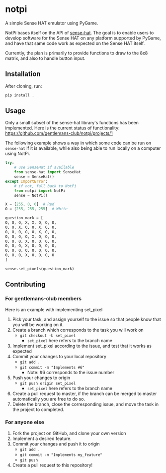 # notpi

A simple Sense HAT emulator using PyGame.

NotPi bases itself on the API of [sense-hat](https://github.com/RPi-Distro/python-sense-hat).
The goal is to enable users to develop software for the Sense HAT on any platform supported by PyGame,
and have that same code work as expected on the Sense HAT itself.

Currently, the plan is primarily to provide functions to draw to the 8x8 matrix, and also to handle button input.

## Installation

After cloning, run:

```sh
pip install .
```

## Usage

Only a small subset of the sense-hat library's functions has been implemented.
Here is the current status of functionality: https://github.com/gentlemans-club/notpi/projects/1

The following example shows a way in which some code can be run on `sense-hat` if it is available, while also
being able to run locally on a computer using NotPi.

```python
try:
    # use SenseHat if available
    from sense-hat import SenseHat
    sense = SenseHat()
except ImportError:
    # if not, fall back to NotPi
    from notpi import NotPi
    sense = NotPi()

X = [255, 0, 0]  # Red
O = [255, 255, 255]  # White

question_mark = [
O, O, O, X, X, O, O, O,
O, O, X, O, O, X, O, O,
O, O, O, O, O, X, O, O,
O, O, O, O, X, O, O, O,
O, O, O, X, O, O, O, O,
O, O, O, X, O, O, O, O,
O, O, O, O, O, O, O, O,
O, O, O, X, O, O, O, O
]

sense.set_pixels(question_mark)
```

## Contributing

### For gentlemans-club members
Here is an example with implementing set_pixel

1. Pick your task, and assign yourself to the issue so that people know that you will be working on it.
2. Create a branch which corresponds to the task you will work on
    * `git checkout -b set_pixel`
        * `set_pixel` here refers to the branch name
3. Implement set_pixel according to the issue, and test that it works as expected
4. Commit your changes to your local repository
    * `git add .`
    * `git commit -m "Implements #6"`
        * Note: #6 corresponds to the issue number
5. Push your changes to origin
    * `git push origin set_pixel`
        * `set_pixel` here refers to the branch name
6. Create a pull request to master, if the branch can be merged to master automatically you are free to do so.
7. Delete the branch, close the corresponding issue, and move the task in the project to completed.

### For anyone else

1. Fork the project on GitHub, and clone your own version
2. Implement a desired feature.
3. Commit your changes and push it to origin
    * `git add .`
    * `git commit -m "Implements my_feature"`
    * `git push`
4. Create a pull request to this repository!
